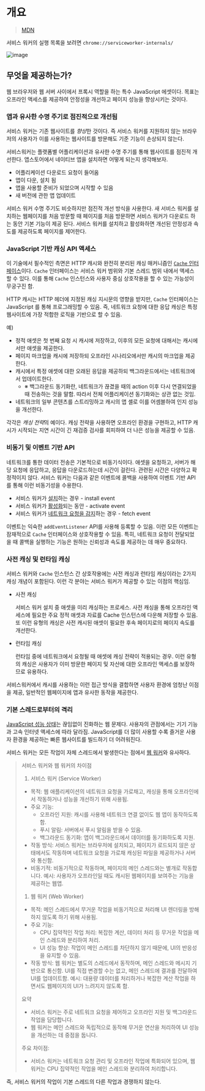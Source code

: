 # 개요

> [MDN](https://developer.chrome.com/docs/workbox/service-worker-overview?hl=ko)

서비스 워커의 실행 목록을 보려면 `chrome://serviceworker-internals/`

![image](https://github.com/user-attachments/assets/0b7a7f0f-e7ff-4cc7-99ae-f375100ec8ad)

## 무엇을 제공하는가?

웹 브라우저와 웹 서버 사이에서 프록시 역할을 하는 특수 JavaScript 에셋이다. 목표는 오프라인 액세스를 제공하여 안정성을 개선하고 페이지 성능을 향상시키는 것이다.

### 앱과 유사한 수명 주기로 점진적으로 개선됨

서비스 워커는 기존 웹사이트를 *향상*한 것이다. 즉 서비스 워커를 지원하지 않는 브라우저의 사용자가 이를 사용하는 웹사이트를 방문해도 기준 기능이 손상되지 않는다.

서비스워커는 플랫폼별 어플리케이션과 유사한 수명 주기를 통해 웹사이트를 점진적 개선한다. 앱스토어에서 네이티브 앱을 설치하면 어떻게 되는지 생각해보자.

- 어플리케이션 다운로드 요청이 들어옴
- 앱이 다운, 설치 됨
- 앱을 사용할 준비가 되었으며 시작할 수 있음
- 새 버전에 관한 앱 업데이트

서비스 워커 수명 주기도 비슷하지만 점진적 개선 방식을 사용한다. 새 서비스 워커를 설치하는 웹페이지를 처음 방문할 때 페이지를 처음 방문하면 서비스 워커가 다운로드 하는 동안 기본 기능이 제공 된다. 서비스 워커를 설치하고 활성화하면 개선된 안정성과 속도를 제공하도록 페이지를 제어한다.

### JavaScript 기반 캐싱 API 액세스

이 기술에서 필수적인 측면은 HTTP 캐시와 완전히 분리된 캐싱 매커니즘인 [`Cache` 인터페이스](https://developer.mozilla.org/docs/Web/API/Cache)이다. `Cache` 인터페이스는 서비스 워커 범위와 기본 스레드 범위 내에서 액세스 할 수 있다. 이를 통해 `Cache` 인스턴스와 사용자 중심 상호작용을 할 수 있는 가능성이 무궁구진 함.

HTTP 캐시는 HTTP 헤더에 지정된 캐싱 지시문의 영향을 받지만, `Cache` 인터페이스는 JavaScript 를 통해 프로그래밍할 수 있음. 즉, 네트워크 요청에 대한 응답 캐싱은 특정 웹사이트에 가장 적합한 로직을 기반으로 할 수 있음.

예)

- 정적 애셋은 첫 번째 요청 시 캐시에 저장하고, 이후의 모든 요청에 대해서는 캐시에서만 애셋을 제공한다.
- 페이지 마크업을 캐시에 저장하되 오프라인 시나리오에서만 캐시의 마크업을 제공한다.
- 캐시에서 특정 애셋에 대한 오래된 응답을 제공하되 백그라운드에서는 네트워크에서 업데이트한다.
  - ※ 백그라운드 동기화란, 네트워크가 끊겼을 때의 action 이후 다시 연결되었을 때 전송하는 것을 말함. 따라서 전체 어플리케이션 동기화와는 상관 없는 것임.
- 네트워크의 일부 콘텐츠를 스트리밍하고 캐시의 앱 셸로 이를 어셈블하여 인지 성능을 개선한다.

각각은 *캐싱 전략*의 예이다. 캐싱 전략을 사용하면 오프라인 환경을 구현하고, HTTP 캐시가 시작되는 지연 시간이 긴 재검증 검사를 회피하여 더 나은 성능을 제공할 수 있음.

### 비동기 및 이벤트 기반 API

네트워크를 통한 데이터 전송은 기본적으로 비동기식이다. 애셋을 요청하고, 서버가 해당 요청에 응답하고, 응답을 다운로드하는데 시간이 걸린다. 관련된 시간은 다양하고 확정적이지 않다. 서비스 워커는 다음과 같은 이벤트에 콜백을 사용하여 이벤트 기반 API를 통해 이런 비동기성을 수용한다.

- 서비스 워커가 [설치](https://developer.mozilla.org/en-US/docs/Web/API/ServiceWorkerGlobalScope/install_event)하는 경우 - install event
- 서비스 워커가 [활성화](https://developer.mozilla.org/en-US/docs/Web/API/ServiceWorkerGlobalScope/activate_event)되는 동안 - activate event
- 서비스 워커가 [네트워크 요청을 감지](https://developer.mozilla.org/en-US/docs/Web/API/ServiceWorkerGlobalScope/fetch_event)하는 경우 - fetch event

이벤트는 익숙한 `addEventListener` API를 사용해 등록할 수 있음. 이런 모든 이벤트는 잠재적으로 `Cache` 인터페이스와 상호작용할 수 있음. 특히, 네트워크 요청이 전달되었을 때 콜백을 실행하는 기능은 원하는 신뢰성과 속도를 제공하는 데 매우 중요하다.

### 사전 캐싱 및 런타임 캐싱

서비스 워커와 `Cache` 인스턴스 간 상호작용에는 사전 캐싱과 런타임 캐싱이라는 2가지 캐싱 개념이 포함된다. 이런 각 분야는 서비스 워커가 제공할 수 있는 이점의 핵심임.

- 사전 캐싱

  서비스 워커 설치 중 애셋을 미리 캐싱하는 프로세스. 사전 캐싱을 통해 오프라인 액세스에 필요한 주요 정적 애셋과 자료를 Cache 인스턴스에 다운해 저장할 수 있음. 또 이런 유형의 캐싱은 사전 캐시된 애셋이 필요한 후속 페이지로의 페이지 속도를 개선한다.

- 런타임 캐싱

  런타임 중에 네트워크에서 요청될 때 애셋에 캐싱 전략이 적용되는 경우. 이런 유형의 캐싱은 사용자가 이미 방문한 페이지 및 자산에 대한 오프라인 액세스를 보장하므로 유용하다.

서비스워커에서 캐시를 사용하는 이런 접근 방식을 결합하면 사용자 환경에 엄청난 이점을 제공, 일반적인 웹페이지에 앱과 유사한 동작을 제공한다.

### 기본 스레드로부터의 격리

[JavaScript 성능 상태](https://httparchive.org/reports/state-of-javascript?start=2018_10_01&end=latest&view=list)는 끊임없이 진화하는 웹 문제다. 사용자의 관점에서는 기기 기능과 고속 인터넷 액세스에 따라 달라짐. JavaScript를 더 많이 사용할 수록 즐거운 사용자 환경을 제공하는 빠른 웹사이트를 빌드하기 더 어려워진다.

서비스 워커는 모든 작업이 자체 스레드에서 발생한다는 점에서 [웹 워커](https://developer.mozilla.org/en-US/docs/Web/API/Web_Workers_API/Using_web_workers)와 유사하다.

> 서비스 워커와 웹 워커의 차이점
>
> 1. 서비스 워커 (Service Worker)
> 	- 목적: 웹 애플리케이션의 네트워크 요청을 가로채고, 캐싱을 통해 오프라인에서 작동하거나 성능을 개선하기 위해 사용됨.
> 	- 주요 기능:
> 	  - 오프라인 지원: 캐시를 사용해 네트워크 연결 없이도 웹 앱이 동작하도록 함.
> 	  - 푸시 알림: 서버에서 푸시 알림을 받을 수 있음.
> 	  - 백그라운드 동기화: 앱이 백그라운드에서 데이터를 동기화하도록 지원.
> 	- 작동 방식: 서비스 워커는 브라우저에 설치되고, 페이지가 로드되지 않은 상태에서도 작동하며 네트워크 요청을 가로채 캐싱된 파일을 제공하거나 서버와 통신함.
> 	- 비동기적: 비동기적으로 작동하며, 페이지의 메인 스레드와는 별개로 작동합니다.
> 예시: 사용자가 오프라인일 때도 캐시된 웹페이지를 보여주는 기능을 제공하는 웹앱.
>
> 1. 웹 워커 (Web Worker)
> 	- 목적: 메인 스레드에서 무거운 작업을 비동기적으로 처리해 UI 렌더링을 방해하지 않도록 하기 위해 사용됨.
> 	- 주요 기능:
> 	  - CPU 집약적인 작업 처리: 복잡한 계산, 데이터 처리 등 무거운 작업을 메인 스레드와 분리하여 처리.
> 	  - UI 성능 향상: 작업이 메인 스레드를 차단하지 않기 때문에, UI의 반응성을 유지할 수 있음.
> 	- 작동 방식: 웹 워커는 별도의 스레드에서 동작하며, 메인 스레드와 메시지 기반으로 통신함. UI를 직접 변경할 수는 없고, 메인 스레드에 결과를 전달하여 UI를 업데이트함.
> 예시: 대용량 데이터를 처리하거나 복잡한 계산 작업을 하면서도 웹페이지의 UI가 느려지지 않도록 함.
>
> 요약
>
> - 서비스 워커는 주로 네트워크 요청을 제어하고 오프라인 지원 및 백그라운드 작업을 담당합니다.
> - 웹 워커는 메인 스레드와 독립적으로 동작해 무거운 연산을 처리하여 UI 성능을 개선하는 데 중점을 둡니다.
>
> 주요 차이점:
> 	- 서비스 워커는 네트워크 요청 관리 및 오프라인 작업에 특화되어 있으며, 웹 워커는 CPU 집약적인 작업을 메인 스레드와 분리하여 처리합니다.

즉, 서비스 워커의 작업이 기본 스레드의 다른 작업과 경쟁하지 않는다.
